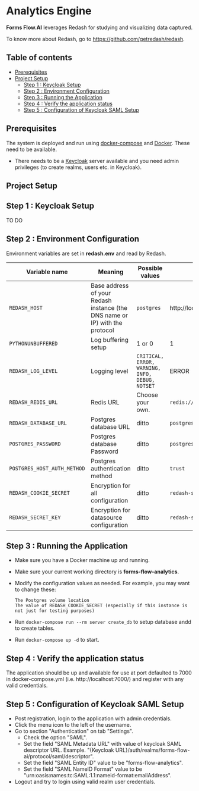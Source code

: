 # Analytics Engine
**Forms Flow.AI** leverages Redash for studying and visualizing data captured.

To know more about Redash, go to https://github.com/getredash/redash.

## Table of contents
* [Prerequisites](#prerequisites)
* [Project Setup](#project-setup)
  * [Step 1 : Keycloak Setup](#step-1--keycloak-setup)
  * [Step 2 : Environment Configuration](#step-2--environment-configuration)
  * [Step 3 : Running the Application](#step-3--running-the-application)
  * [Step 4 : Verify the application status](#step-4--verify-the-application-status)
  * [Step 5 : Configuration of Keycloak SAML Setup](#step-5--configuration-of-keycloak-saml-setup)   

## Prerequisites

The system is deployed and run using [docker-compose](https://docker.com) and [Docker](https://docker.com). These need to be available. 
* There needs to be a [Keycloak](https://www.keycloak.org/) server available and you need admin privileges (to create realms, users etc. in Keycloak).

## Project Setup

## Step 1 : Keycloak Setup

TO DO

## Step 2 : Environment Configuration

Environment variables are set in **redash.env** and read by Redash.

Variable name | Meaning | Possible values | Default value |
--- | --- | --- | ---
`REDASH_HOST`| Base address of your Redash instance (the DNS name or IP) with the protocol |`postgres` | http://localhost/redash
`PYTHONUNBUFFERED`|Log buffering setup|1 or 0 | 1
`REDASH_LOG_LEVEL`|Logging level|`CRITICAL, ERROR, WARNING, INFO, DEBUG, NOTSET` | ERROR
`REDASH_REDIS_URL`|Redis URL|Choose your own.|`redis://redis:6379/0`
`REDASH_DATABASE_URL`|Postgres database URL|ditto|`postgresql://postgres@postgres/postgres`
`POSTGRES_PASSWORD`|Postgres database Password|ditto|`postgres`
`POSTGRES_HOST_AUTH_METHOD`|Postgres authentication method|ditto|`trust`
`REDASH_COOKIE_SECRET`|Encryption for all configuration|ditto|`redash-selfhosted`
`REDASH_SECRET_KEY`|Encryption for datasource configuration|ditto|`redash-selfhosted`


## Step 3 : Running the Application

   * Make sure you have a Docker machine up and running.
   * Make sure your current working directory is **forms-flow-analytics**.
   * Modify the configuration values as needed. For example, you may want to change these:
     
         The Postgres volume location
         The value of REDASH_COOKIE_SECRET (especially if this instance is not just for testing purposes)
   * Run `docker-compose run --rm server create_db` to setup database andd to create tables.
   * Run `docker-compose up -d` to start.
   
## Step 4 : Verify the application status

   The application should be up and available for use at port defaulted to 7000 in docker-compose.yml (i.e. http://localhost:7000/)
    and register with any valid credentials.
    
## Step 5 : Configuration of Keycloak SAML Setup
    
   * Post registration, login to the application with admin credentials.
   * Click the menu icon to the left of the username.
   * Go to section "Authentication" on tab "Settings".
        * Check the option "SAML".
        * Set the field "SAML Metadata URL" with value of keycloak SAML descriptor URL. Example. "{Keycloak URL}/auth/realms/forms-flow-ai/protocol/saml/descriptor".
        * Set the field "SAML Entity ID" value to be "forms-flow-analytics".
        * Set the field "SAML NameID Format" value to be "urn:oasis:names:tc:SAML:1.1:nameid-format:emailAddress".
   * Logout and try to login using valid realm user credentials.
